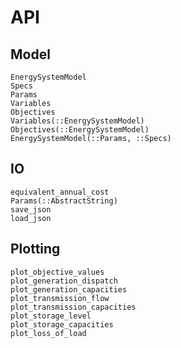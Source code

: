 # API
## Model
```@docs
EnergySystemModel
Specs
Params
Variables
Objectives
Variables(::EnergySystemModel)
Objectives(::EnergySystemModel)
EnergySystemModel(::Params, ::Specs)
```

## IO
```@docs
equivalent_annual_cost
Params(::AbstractString)
save_json
load_json
```

## Plotting
```@docs
plot_objective_values
plot_generation_dispatch
plot_generation_capacities
plot_transmission_flow
plot_transmission_capacities
plot_storage_level
plot_storage_capacities
plot_loss_of_load
```
